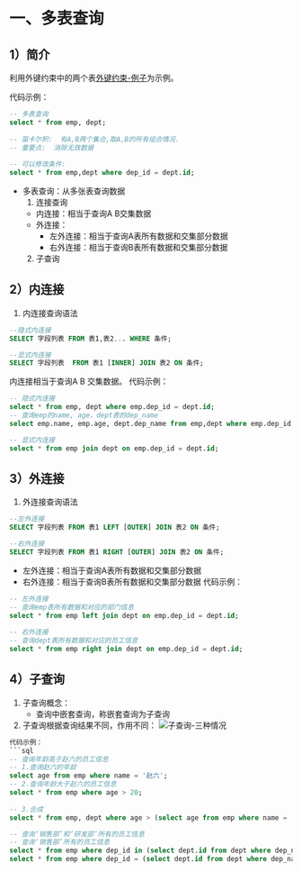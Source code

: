 # 一、多表查询
## 1）简介
利用外键约束中的两个表[外键约束-例子](2.MySQL概述-SQL-约束-数据库设计.md#（3）%20例子)为示例。

代码示例：
```sql
-- 多表查询  
select * from emp, dept;  
  
-- 笛卡尔积:  有A,B两个集合,取A,B的所有组合情况.  
-- 重要点:  消除无效数据  
  
-- 可以修改条件:  
select * from emp,dept where dep_id = dept.id;
```
- 多表查询：从多张表查询数据
	1. 连接查询
	- 内连接：相当于查询A B交集数据
	- 外连接：
		- 左外连接：相当于查询A表所有数据和交集部分数据
		- 右外连接：相当于查询B表所有数据和交集部分数据
	2. 子查询
## 2）内连接
1. 内连接查询语法
```sql
--隐式内连接
SELECT 字段列表 FROM 表1,表2... WHERE 条件;

--显式内连接
SELECT 字段列表  FROM 表1 [INNER] JOIN 表2 ON 条件;
```
内连接相当于查询A B 交集数据。
代码示例：
```sql
-- 隐式内连接  
select * from emp, dept where emp.dep_id = dept.id;
-- 查询emp的name, age，dept表的dep_name  
select emp.name, emp.age, dept.dep_name from emp,dept where emp.dep_id = dept.id;

-- 显式内连接
select * from emp join dept on emp.dep_id = dept.id; 
```
## 3）外连接
1. 外连接查询语法
```sql
--左外连接
SELECT 字段列表 FROM 表1 LEFT [OUTER] JOIN 表2 ON 条件;

--右外连接
SELECT 字段列表 FROM 表1 RIGHT [OUTER] JOIN 表2 ON 条件;
```
- 左外连接：相当于查询A表所有数据和交集部分数据
- 右外连接：相当于查询B表所有数据和交集部分数据
代码示例：
```sql
-- 左外连接  
-- 查询emp表所有数据和对应的部门信息  
select * from emp left join dept on emp.dep_id = dept.id;  
  
-- 右外连接  
-- 查询dept表所有数据和对应的员工信息  
select * from emp right join dept on emp.dep_id = dept.id;
```
## 4）子查询
1. 子查询概念：
	- 查询中嵌套查询，称嵌套查询为子查询
2. 子查询根据查询结果不同，作用不同：
![子查询-三种情况](子查询-三种情况.png)

```sql
代码示例：
```sql
-- 查询年龄高于赵六的员工信息  
-- 1.查询赵六的年龄  
select age from emp where name = '赵六';  
-- 2.查询年龄大于赵六的员工信息  
select * from emp where age > 20;  
  
-- 3.合成  
select * from emp, dept where age > (select age from emp where name = '赵六') and emp.dep_id = dept.id;

-- 查询‘销售部’和‘研发部’所有的员工信息  
-- 查询‘销售部’所有的员工信息  
select * from emp where dep_id in (select dept.id from dept where dep_name = '销售部' or dep_name = '研发部');  
select * from emp where dep_id = (select dept.id from dept where dep_name = '销售部');
```

